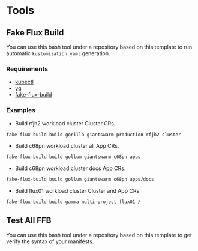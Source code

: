 # Tools

## Fake Flux Build

You can use this bash tool under a repository based on this template to run automatic `kustomization.yaml` generation.

### Requirements

- [kubectl](https://kubernetes.io/docs/tasks/tools/)
- [yq](https://github.com/mikefarah/yq)
- [fake-flux-build](https://github.com/giantswarm/gitops-template/tools)

### Examples

- Build rfjh2 workload cluster Cluster CRs.
```bash
fake-flux-build build gorilla giantswarm-production rfjh2 cluster
```

- Build c68pn workload cluster all App CRs.
```bash
fake-flux-build build gollum giantswarm c68pn apps
```

- Build c68pn workload cluster docs App CRs.
```bash
fake-flux-build build gollum giantswarm c68pn apps/docs
```

- Build flux01 workload cluster Cluster and App CRs
```bash
fake-flux-build build gamma multi-project flux01 /
```

## Test All FFB

You can use this bash tool under a repository based on this template to get verify the syntax of your manifests.
